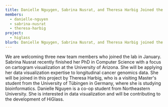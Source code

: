 ```yaml
---
title: Danielle Nguygen, Sabrina Nusrat, and Theresa Harbig Joined the Lab
members:
  - danielle-nguyen
  - sabrina-nusrat
  - theresa-harbig
project:
  - higlass
blurb: Danielle Nguygen, Sabrina Nusrat, and Theresa Harbig joined the Gehlenborg Lab in January
---
```

We are welcoming three new team members who joined the lab in January. Sabrina Nusrat recently finished her PhD in Computer Science with a focus on cartogram visualization at the University of Arizona. She will be applying her data visualization expertise to longitudinal cancer genomics data. She will be joined in this project by Theresa Harbig, who is a visiting Master's student from the University of T&uuml;bingen in Germany, where she is studying bioinformatics. Danielle Nguyen is a co-op student from Northeastern University. She is interested in data visualization and will be contributing to the development of HiGlass.